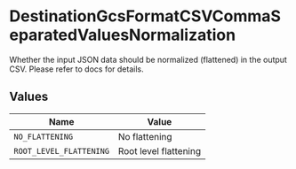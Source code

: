 # DestinationGcsFormatCSVCommaSeparatedValuesNormalization

Whether the input JSON data should be normalized (flattened) in the output CSV. Please refer to docs for details.


## Values

| Name                    | Value                   |
| ----------------------- | ----------------------- |
| `NO_FLATTENING`         | No flattening           |
| `ROOT_LEVEL_FLATTENING` | Root level flattening   |